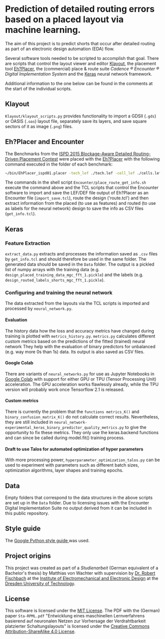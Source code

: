 # Prediction of detailed routing errors based on a placed layout via machine learning.
The aim of this project is to predict shorts that occur after detailed routing
as part of an electronic design automation (EDA) flow.

Several software tools needed to be scripted to accomplish that goal.
There are scripts that control the layout viewer and editor [Klayout](https://www.klayout.de/), the placement tool [Eh?Placer](https://www.ucalgary.ca/karimpour/node/10), the (commercial) place & route suite _Cadence ® Encounter ® Digital Implementation System_ and the [Keras](https://keras.io/) neural network framework.

Additional information to the one below can be found in the comments at the start of the individual scripts.


## Klayout
`Klayout/klayout_scripts.py` provides functionality to import a  GDSII (`.gds`) or OASIS (`.oas`) layout file, separately save its layers, and save square sectors of it as image (`.png`) files.

## Eh?Placer and Encounter
The Benchmarks from the [ISPD 2015 Blockage-Aware Detailed Routing-Driven Placement Contest](http://www.ispd.cc/contests/14/ispd2015_contest.html) were placed with the [Eh?Placer](https://www.ucalgary.ca/karimpour/node/10) with the following command executed in the folder of each benchmark:
```sh
~/bin/EhPlacer_ispd01.placer -tech_lef ./tech.lef -cell_lef ./cells.lef -floorplan_def ./floorplan.def -output ./EhPlacerOutput.def -placement_constraints ./placement.constraints -verilog ./design.v -cpu 8
```
The commands in the shell script `Encounter/place_route_get_info.sh` execute the command above and the TCL scripts that control the Encounter software to import and save the LEF/DEF file output of Eh?Placer as an Encounter file (`import_save.tcl`), route the design ('route.tcl') and then extract information from the placed (to use as features) and routed (to use as labels for the neural network) design to save the info as CSV files (`get_info.tcl`).

## Keras
### Feature Extraction
`extract_data.py` extracts and processes the information saved as `.csv` files by `get_info.tcl` and should therefore be used in the same folder.
The generated data should be saved in the `Data` folder.
The output is a pickled list of numpy arrays with the training data (e.g. `design_placed_training_data_mgc_fft_1.pickle`) and the labels (e.g. `design_routed_labels_shorts_mgc_fft_1.pickle`).
### Configuring and training the neural network
The data extracted from the layouts via the TCL scripts is imported and
processed by `neural_network.py`.

#### Evaluation
The history data how the loss and accuracy metrics have changed during training is plotted with `metrics_history.py`.
`metrics.py` calculates different custom metrics based on the predictions of the fitted (trained) neural network
They help with the evaluation of binary predictors for unbalanced (e.g. way more 0s than 1s) data.
Its output is also saved as CSV files.

#### Google Colab
There are variants of `neural_networks.py` for use as Jupyter Notebooks in [Google Colab](design_placed_training_data_mgc_fft_1.pickle) with support for either GPU or TPU (Tensor Processing Unit) acceleration.
The GPU acceleration works flawlessly already, while the TPU version will probably work once Tensorflow 2.1 is released.

#### Custom metrics
There is currently the problem that the `functions metrics_K()` and
`binary_confusion_matrix_K()` do not calculate correct results.
Nevertheless, they are still included in `neural_network-experimental_keras_binary_predictor_quality_metrics.py` to give the opportunity
to fix these metrics. They only use the keras.backend functions and can since
be called during model.fit() training process.

####  Draft to use Talos for automated optimization of hyper parameters
With more processing power, `hyperparameter_optimization_talos.py` can be used to experiment with parameters such as different batch sizes, optimization algorithms, layer shapes and training epochs.

## Data
Empty folders that correspond to the data structures in the above scripts are
set up in the `Data` folder.
Due to licensing issues with the
Encounter Digital Implementation Suite no output derived from it can be included
in this public repository.

## Style guide

The [Google Python style guide ](http://google.github.io/styleguide/pyguide.html)
    was used.

## Project origins
This project was created as part of a _Studienarbeit_  (German equivalent of a Bachelor's thesis) by Matthias von Wachter with supervision by
[Dr. Robert Fischbach](https://www.ifte.de/mitarbeiter/fischbach.html) at the
[Institute of Electromechanical and Electronic Design](https://www.ifte.de/english/index.html) at the [Dresden University of Technology](https://tu-dresden.de/).

## License
This software is licensed under the [MIT License](https://mit-license.org/).
The PDF with the (German) paper `Sta-RPML.pdf` "Entwicklung eines maschinellen Lernverfahrens basierend auf neuronalen Netzen zur Vorhersage der Verdrahtbarkeit platzierter Schaltungslayouts" is licensed under the [Creative Commons Attribution-ShareAlike 4.0 License](https://creativecommons.org/licenses/by-sa/4.0/deed.de).
